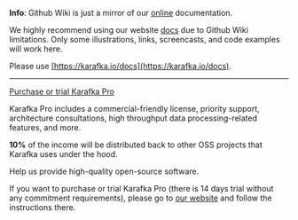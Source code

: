 **Info**: Github Wiki is just a mirror of our [online](https://karafka.io/docs) documentation.

We highly recommend using our website [docs](https://karafka.io/docs) due to Github Wiki limitations. Only some illustrations, links, screencasts, and code examples will work here.

Please use [https://karafka.io/docs](https://karafka.io/docs).

---


[Purchase or trial Karafka Pro](https://karafka.io/#become-pro)

Karafka Pro includes a commercial-friendly license, priority support, architecture consultations, high throughput data processing-related features, and more.

**10%** of the income will be distributed back to other OSS projects that Karafka uses under the hood.

Help us provide high-quality open-source software.

If you want to purchase or trial Karafka Pro (there is 14 days trial without any commitment requirements), please go to [our website](https://karafka.io/#become-pro) and follow the instructions there.
